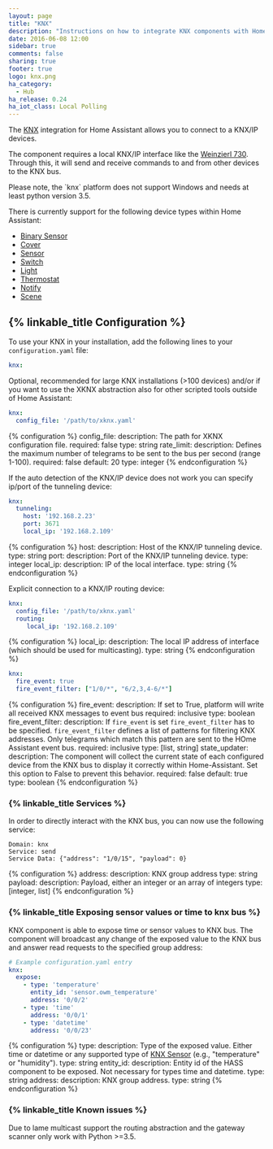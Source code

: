 ```yaml
---
layout: page
title: "KNX"
description: "Instructions on how to integrate KNX components with Home Assistant."
date: 2016-06-08 12:00
sidebar: true
comments: false
sharing: true
footer: true
logo: knx.png
ha_category:
  - Hub
ha_release: 0.24
ha_iot_class: Local Polling
---
```



The [KNX](https://www.knx.org) integration for Home Assistant allows you to connect to a KNX/IP devices.

The component requires a local KNX/IP interface like the [Weinzierl 730](https://www.weinzierl.de/index.php/en/all-knx/knx-devices-en/produktarchiv-en/knx-ip-interface-730-en). Through this, it will send and receive commands to and from other devices to the KNX bus.

<p class='note warning'>
  Please note, the `knx` platform does not support Windows and needs at least python version 3.5.
</p>

There is currently support for the following device types within Home Assistant:

- [Binary Sensor](/components/binary_sensor.knx)
- [Cover](/components/cover.knx)
- [Sensor](/components/sensor.knx)
- [Switch](/components/switch.knx)
- [Light](/components/light.knx)
- [Thermostat](/components/climate.knx)
- [Notify](/components/notify.knx)
- [Scene](/components/scene.knx)

## {% linkable_title Configuration %}

To use your KNX in your installation, add the following lines to your `configuration.yaml` file:

```yaml
knx:
```

Optional, recommended for large KNX installations (>100 devices) and/or if you want to use the XKNX abstraction also for other scripted tools outside of Home Assistant:

```yaml
knx:
  config_file: '/path/to/xknx.yaml'
```
{% configuration %}
config_file:
  description: The path for XKNX configuration file.
  required: false
  type: string
rate_limit:
  description: Defines the maximum number of telegrams to be sent to the bus per second (range 1-100).
  required: false
  default: 20
  type: integer
{% endconfiguration %}

If the auto detection of the KNX/IP device does not work you can specify ip/port of the tunneling device:

```yaml
knx:
  tunneling:
    host: '192.168.2.23'
    port: 3671
    local_ip: '192.168.2.109'
```

{% configuration %}
host:
  description: Host of the KNX/IP tunneling device.
  type: string
port:
  description: Port of the KNX/IP tunneling device.
  type: integer
local_ip:
  description: IP of the local interface.
  type: string
{% endconfiguration %}

Explicit connection to a KNX/IP routing device:

```yaml
knx:
  config_file: '/path/to/xknx.yaml'
  routing:
     local_ip: '192.168.2.109'
```

{% configuration %}
local_ip:
  description: The local IP address of interface (which should be used for multicasting).
  type: string
{% endconfiguration %}

```yaml
knx:
  fire_event: true
  fire_event_filter: ["1/0/*", "6/2,3,4-6/*"]
```

{% configuration %}
fire_event:
  description: If set to True, platform will write all received KNX messages to event bus
  required: inclusive
  type: boolean
fire_event_filter:
  description: If `fire_event` is set `fire_event_filter` has to be specified. `fire_event_filter` defines a list of patterns for filtering KNX addresses. Only telegrams which match this pattern are sent to the HOme Assistant event bus.
  required: inclusive
  type: [list, string]
state_updater:
  description: The component will collect the current state of each configured device from the KNX bus to display it correctly within Home-Assistant. Set this option to False to prevent this behavior.
  required: false
  default: true
  type: boolean
{% endconfiguration %}

### {% linkable_title Services %}

In order to directly interact with the KNX bus, you can now use the following service:

```
Domain: knx
Service: send
Service Data: {"address": "1/0/15", "payload": 0}
```

{% configuration %}
address:
  description: KNX group address
  type: string
payload:
  description: Payload, either an integer or an array of integers
  type: [integer, list]
{% endconfiguration %}

### {% linkable_title Exposing sensor values or time to knx bus %}

KNX component is able to expose time or sensor values to KNX bus. The component will broadcast any change of the exposed value to the KNX bus and answer read requests to the specified group address:

```yaml
# Example configuration.yaml entry
knx:
  expose:
    - type: 'temperature'
      entity_id: 'sensor.owm_temperature'
      address: '0/0/2'
    - type: 'time'
      address: '0/0/1'
    - type: 'datetime'
      address: '0/0/23'
```

{% configuration %}
type:
  description: Type of the exposed value. Either time or datetime or any supported type of [KNX Sensor](/components/sensor.knx/) (e.g., "temperature" or "humidity").
  type: string
entity_id:
  description: Entity id of the HASS component to be exposed. Not necessary for types time and datetime.
  type: string
address:
  description: KNX group address.
  type: string
{% endconfiguration %}

### {% linkable_title Known issues %}

Due to lame multicast support the routing abstraction and the gateway scanner only work with Python >=3.5.
